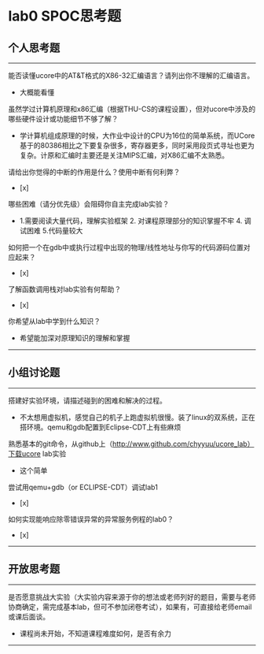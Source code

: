 # lab0 SPOC思考题

## 个人思考题

---

能否读懂ucore中的AT&T格式的X86-32汇编语言？请列出你不理解的汇编语言。
- 大概能看懂 

>  

虽然学过计算机原理和x86汇编（根据THU-CS的课程设置），但对ucore中涉及的哪些硬件设计或功能细节不够了解？
- 学计算机组成原理的时候，大作业中设计的CPU为16位的简单系统，而UCore基于的80386相比之下要复杂很多，寄存器更多，同时采用段页式寻址也更为复杂。计原和汇编时主要还是关注MIPS汇编，对X86汇编不太熟悉。  

>   

请给出你觉得的中断的作用是什么？使用中断有何利弊？
- [x]  

>   

哪些困难（请分优先级）会阻碍你自主完成lab实验？
- 1.需要阅读大量代码，理解实验框架 2. 对课程原理部分的知识掌握不牢 4. 调试困难 5.代码量较大  

>   

如何把一个在gdb中或执行过程中出现的物理/线性地址与你写的代码源码位置对应起来？
- [x]  

>   

了解函数调用栈对lab实验有何帮助？
- [x]  

>   

你希望从lab中学到什么知识？
- 希望能加深对原理知识的理解和掌握 

>   

---

## 小组讨论题

---

搭建好实验环境，请描述碰到的困难和解决的过程。
- 不太想用虚拟机，感觉自己的机子上跑虚拟机很慢。装了linux的双系统，正在搭环境。qemu和gdb配置到Eclipse-CDT上有些麻烦  

> 

熟悉基本的git命令，从github上（http://www.github.com/chyyuu/ucore_lab）下载ucore lab实验
- 这个简单

> 

尝试用qemu+gdb（or ECLIPSE-CDT）调试lab1
- [x]  

> 

如何实现能响应除零错误异常的异常服务例程的lab0？
- [x]  

> 

---

## 开放思考题

---

是否愿意挑战大实验（大实验内容来源于你的想法或老师列好的题目，需要与老师协商确定，需完成基本lab，但可不参加闭卷考试），如果有，可直接给老师email或课后面谈。
- 课程尚未开始，不知道课程难度如何，是否有余力  

>  

---
